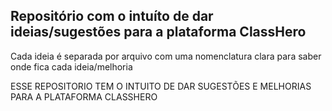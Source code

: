 ## Repositório com o intuíto de dar ideias/sugestões para a plataforma ClassHero

Cada ideia é separada por arquivo com uma nomenclatura clara para saber onde fica cada ideia/melhoria

ESSE REPOSITORIO TEM O INTUITO DE DAR SUGESTÕES E MELHORIAS PARA A PLATAFORMA CLASSHERO